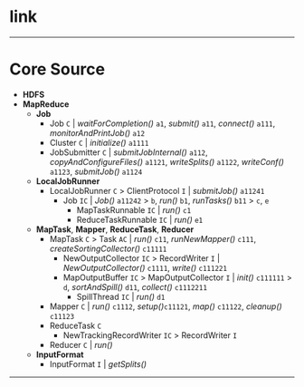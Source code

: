 
# link

---

# Core Source

  * __HDFS__
  * __MapReduce__
    * __Job__
      * Job `C` | _waitForCompletion()_ `a1`, _submit()_ `a11`, _connect()_ `a111`, _monitorAndPrintJob()_ `a12`
      * Cluster `C` | _initialize()_ `a1111`
      * JobSubmitter `C` | _submitJobInternal()_ `a112`, _copyAndConfigureFiles()_ `a1121`, _writeSplits()_ `a1122`, _writeConf()_ `a1123`, _submitJob()_ `a1124`
    * __LocalJobRunner__
      * LocalJobRunner `C` > ClientProtocol `I` | _submitJob()_ `a11241`
        * Job `IC` | _Job()_ `a11242` > `b`, _run()_ `b1`, _runTasks()_ `b11` > `c`, `e`
          * MapTaskRunnable `IC` | _run()_ `c1`
          * ReduceTaskRunnable `IC` | _run()_ `e1`
    * __MapTask__, __Mapper__, __ReduceTask__, __Reducer__
      * MapTask `C` > Task `AC` | _run()_ `c11`, _runNewMapper()_ `c111`, _createSortingCollector()_ `c11111`
        * NewOutputCollector `IC` > RecordWriter `I` | _NewOutputCollector()_ `c1111`, _write()_ `c111221`
        * MapOutputBuffer `IC` > MapOutputCollector `I` | _init()_ `c111111` > `d`, _sortAndSpill()_ `d11`, _collect()_ `c1112211`
          * SpillThread `IC` | _run()_ `d1`
      * Mapper `C` | _run()_ `c1112`, _setup()_`c11121`, _map()_ `c11122`, _cleanup()_ `c11123`
      * ReduceTask `C`
        * NewTrackingRecordWriter `IC` > RecordWriter `I`
      * Reducer `C` | _run()_
    * __InputFormat__
      * InputFormat `I` | _getSplits()_

---
